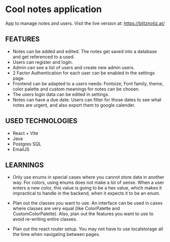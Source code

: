 # Cool notes application

App to manage notes and users. Visit the live version at: https://blitznotiz.at/

## FEATURES

- Notes can be added and edited. The notes get saved into a database and get referenced to a used.
- Users can register and login.
- Admin can see a list of users and create new admin users.
- 2 Factor Authentication for each user can be enabled in the settings page.
- Frontend can be adapted to a users needs: Fontsize, Font family, theme, color palette and custom meanings for notes can be chosen.
- The users login data can be edited in settings.
- Notes can have a due date. Users can filter for those dates to see what notes are urgent, and also export them to google calender.

## USED TECHNOLOGIES

- React + Vite
- Java
- Postgres SQL
- EmailJS

## LEARNINGS

- Only use enums in special cases where you cannot store data in another way. For colors, using enums does not make a lot of sense. When a user enters a new color, this value is going to be a hex value, which makes it impractical to handle in the backend, when it expects it to be an enum.

- Plan out the classes you want to use. An interface can be used in cases where classes are very equal (like ColorPalette and CustomColorPalette). Also, plan out the features you want to use to avoid re-writing entire classes.

- Plan out the react router setup. You may not have to use localstorage all the time when navigating between pages.
